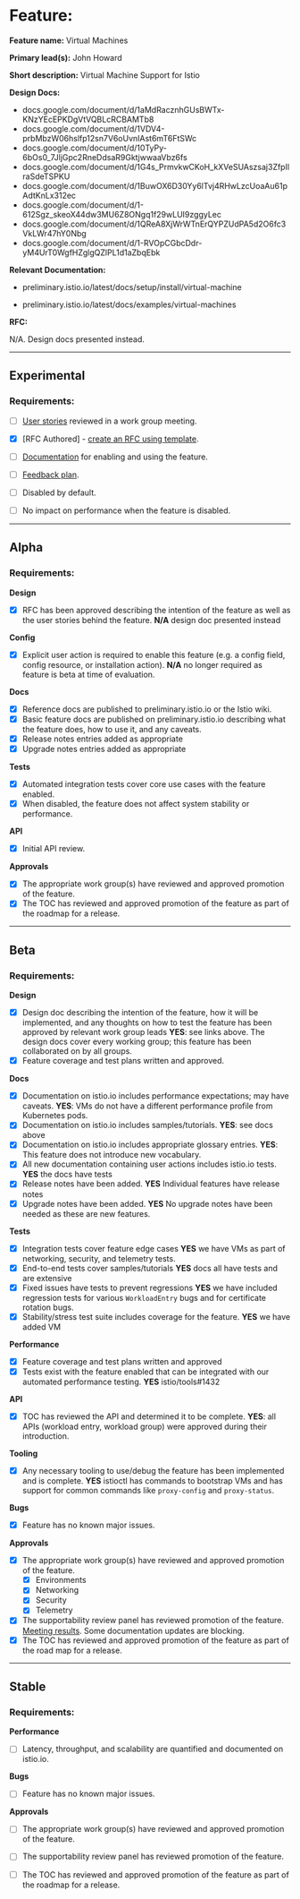 [//]: # (The syntax preceeding this line is a comment marker used to help guide the author in populating this document)
[//]: # (to github. Unlike HTML comments commonly used throughout istio.io documentation, this comment will not be rendered)
[//]: # (by github. Comments must be separated by carriage return preceding and concluding the text and be a single line.)

[//]: # (This is a living document representing the maturity of a feature. Completion of this template enables Istio work groups)
[//]: # (to collect information on potential new functionality. This template should be completed before users are exposed to)
[//]: # (any new experimental feature. Please complete this template during development.)

[//]: # (The feature implementation section must be completed before submission of the document.)

# Feature:

[//]: # (All information in this section is mandatory.)

**Feature name:** Virtual Machines

[//]: # (The name of the feature, e.g. Multiple control planes)

**Primary lead(s):** John Howard

[//]: # (The primary lead or leads responsible for the feature. These individuals serve as a point of contact for the feature.)

**Short description:** Virtual Machine Support for Istio

[//]: # (A short description of the feature. One or two sentences maximum.)

**Design Docs:**

*  docs.google.com/document/d/1aMdRacznhGUsBWTx-KNzYEcEPKDgVtVQBLcRCBAMTb8
* docs.google.com/document/d/1VDV4-prbMbzW06hslfp12sn7V6oUvnIAst6mT6FtSWc
* docs.google.com/document/d/10TyPy-6bOs0_7JljGpc2RneDdsaR9GktjwwaaVbz6fs
* docs.google.com/document/d/1G4s_PrmvkwCKoH_kXVeSUAszsaj3ZfpIlraSdeTSPKU
* docs.google.com/document/d/1BuwOX6D30Yy6lTvj4RHwLzcUoaAu61pAdtKnLx312ec
* docs.google.com/document/d/1-612Sgz_skeoX44dw3MU6Z8ONgq1f29wLUI9zggyLec
* docs.google.com/document/d/1QReA8XjWrWTnErQYPZUdPA5d2O6fc3VkLWr47hY0Nbg
* docs.google.com/document/d/1-RVOpCGbcDdr-yM4UrT0WgfHZglgQZlPL1d1aZbqEbk

**Relevant Documentation:**

  * preliminary.istio.io/latest/docs/setup/install/virtual-machine
    
  * preliminary.istio.io/latest/docs/examples/virtual-machines

**RFC:** 

N/A. Design docs presented instead. 

---

## Experimental

### Requirements:

[//]: # (All information in this section is mandatory for promotion. Please modify the links in this)
[//]: # (section.)

- [ ] [User stories](insert_your_link_here) reviewed in a work group meeting.

[//]: # (User stories are a way to communicate user value. User stories follow the style)
[//]: # (as a [type of user], I want [an action] so that [a benefit/a value]. Istio currently has no user)
[//]: # (story template. Maybe you can make one?)

[//]: # (User stories must be presented in a work group meeting. They need no approval and are later integrated)
[//]: # (into the RFCs, which do need approval for alpha. You may find value to negotiate within the work group where the)
[//]: # (user stories are presented to help clarify the user stories.)

- [x] [RFC Authored] - [create an RFC using template](https://docs.google.com/document/d/1ewJoCcw5-04crH-M0xw4zFxz1cfwVCPnNyW4K3m4Yyc/template/preview).

[//]: # (An RFC is mandatory to graduate to experimental. The RFC does not have to be reviewed in a work group)
[//]: # (meeting to graduate to experimental.)

- [ ] [Documentation](insert_your_link_here) for enabling and using the feature.

[//]: # (The documentation instructions may exist on the developer wiki or the team drive. They may include instructions)
[//]: # (for building running a `istioctl experimental command`, or using the preview profile,)
[//]: # (or any other relevant information.)

- [ ] [Feedback plan](insert_your_link_here).

[//]: # (This may include user feedback meetings, discuss.istio.io conversations, GitHub issues, or mailing lists.)

- [ ] Disabled by default.

- [ ] No impact on performance when the feature is disabled.

---

## Alpha

### Requirements: 

**Design**

- [x] RFC has been approved describing the intention of the feature as well as the user stories behind the feature. **N/A** design doc presented instead

**Config**

- [x] Explicit user action is required to enable this feature (e.g. a config field, config resource, or installation action). **N/A** no longer required as feature is beta at time of evaluation. 

**Docs**

- [x] Reference docs are published to preliminary.istio.io or the Istio wiki.
- [x] Basic feature docs are published on preliminary.istio.io describing what the feature does, how to use it, and any caveats. 
- [x] Release notes entries added as appropriate
- [x] Upgrade notes entries added as appropriate

**Tests**

- [x] Automated integration tests cover core use cases with the feature enabled. 
- [x] When disabled, the feature does not affect system stability or performance. 

**API**

- [x] Initial API review.

**Approvals**

- [x] The appropriate work group(s) have reviewed and approved promotion of the feature.
- [x] The TOC has reviewed and approved promotion of the feature as part of the
	roadmap for a release.

---

## Beta

### Requirements: 

**Design**

- [x] Design doc describing the intention of the feature, how it will be
	implemented, and any thoughts on how to test the feature has been approved by
	relevant work group leads
**YES**: see links above. The design docs cover every working group; this feature has been collaborated on by all groups.
- [x] Feature coverage and test plans written and approved.

**Docs** 

- [x] Documentation on istio.io includes performance expectations; may have caveats. 
**YES**: VMs do not have a different performance profile from Kubernetes pods.
- [x] Documentation on istio.io includes samples/tutorials. 
**YES**: see docs above
- [x] Documentation on istio.io includes appropriate glossary entries. 
**YES**: This feature does not introduce new vocabulary.
- [x] All new documentation containing user actions includes istio.io tests.
**YES** the docs have tests
- [x] Release notes have been added. 
**YES** Individual features have release notes
- [x] Upgrade notes have been added. 
**YES** No upgrade notes have been needed as these are new features.

**Tests**

- [x] Integration tests cover feature edge cases 
**YES** we have VMs as part of networking, security, and telemetry tests.
- [x] End-to-end tests cover samples/tutorials
**YES** docs all have tests and are extensive
- [x] Fixed issues have tests to prevent regressions
**YES** we have included regression tests for various `WorkloadEntry` bugs and for certificate rotation bugs.
- [x] Stability/stress test suite includes coverage for the feature.
**YES** we have added VM

**Performance**

- [x] Feature coverage and test plans written and approved 
- [x] Tests exist with the feature enabled that can be integrated with our automated performance testing.
**YES** istio/tools#1432

**API**

- [x] TOC has reviewed the API and determined it to be complete. 
**YES**: all APIs (workload entry, workload group) were approved during their introduction. 

**Tooling**

- [x] Any necessary tooling to use/debug the feature has been implemented and is complete. 
**YES** istioctl has commands to bootstrap VMs and has support for common commands like `proxy-config` and `proxy-status`.

**Bugs**

- [x] Feature has no known major issues.

**Approvals**

- [x] The appropriate work group(s) have reviewed and approved promotion of the feature.
  - [x] Environments
  - [x] Networking
  - [x] Security
  - [x] Telemetry
- [x] The supportability review panel has reviewed promotion of the feature.  
[Meeting results](https://docs.google.com/document/d/1mSB5r2RwegClg5TY3m5yr5Cgf6mvtvqRFmrfmX1DU2c/edit#). Some documentation updates are blocking.
- [x] The TOC has reviewed and approved promotion of the feature as part of the
	road map for a release.

---

## Stable

### Requirements: 

**Performance**

- [ ] Latency, throughput, and scalability are quantified and documented on
	istio.io. 

**Bugs**

- [ ] Feature has no known major issues. 

**Approvals**

- [ ] The appropriate work group(s) have reviewed and approved promotion of the feature.
- [ ] The supportability review panel has reviewed promotion of the feature.  
- [ ] The TOC has reviewed and approved promotion of the feature as part of the
	roadmap for a release.


